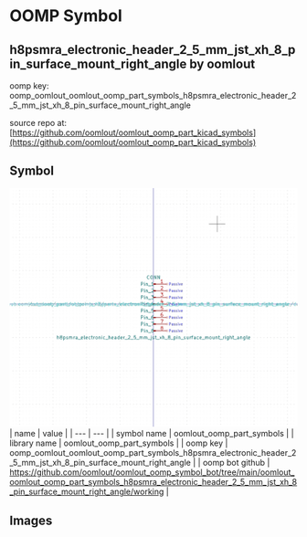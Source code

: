 # OOMP Symbol  
## h8psmra_electronic_header_2_5_mm_jst_xh_8_pin_surface_mount_right_angle  by oomlout  
  
oomp key: oomp_oomlout_oomlout_oomp_part_symbols_h8psmra_electronic_header_2_5_mm_jst_xh_8_pin_surface_mount_right_angle  
  
source repo at: [https://github.com/oomlout/oomlout_oomp_part_kicad_symbols](https://github.com/oomlout/oomlout_oomp_part_kicad_symbols)  
## Symbol  
  
[![working.png](working_600.png)](working.png)  
| name | value | 
| --- | --- | 
| symbol name | oomlout_oomp_part_symbols | 
| library name | oomlout_oomp_part_symbols | 
| oomp key | oomp_oomlout_oomlout_oomp_part_symbols_h8psmra_electronic_header_2_5_mm_jst_xh_8_pin_surface_mount_right_angle | 
| oomp bot github | https://github.com/oomlout/oomlout_oomp_symbol_bot/tree/main/oomlout_oomlout_oomp_part_symbols_h8psmra_electronic_header_2_5_mm_jst_xh_8_pin_surface_mount_right_angle/working | 
## Images  
